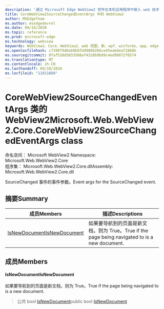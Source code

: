 ```yaml
---
description: '通过 Microsoft Edge WebView2 控件在本机应用程序中嵌入 web 技术 (HTML、CSS 和 JavaScript) '
title: CoreWebView2SourceChangedEventArgs 中的 WebView2
author: MSEdgeTeam
ms.author: msedgedevrel
ms.date: 09/10/2020
ms.topic: reference
ms.prod: microsoft-edge
ms.technology: webview
keywords: WebView2、Core、WebView2、web 视图、新、wpf、winforms、app、edge、CoreWebView2、CoreWebView2Controller、浏览器控件、边缘 html、、浏览器控件、边缘 html、WebView2
ms.openlocfilehash: c7390f9d0ab9b0fdd9809266ce45ea6deaf2888b
ms.sourcegitcommit: 0faf538d5033508af4320b9b89c4ed99872f0574
ms.translationtype: MT
ms.contentlocale: zh-CN
ms.lasthandoff: 09/10/2020
ms.locfileid: "11011660"
---
```

# <span data-ttu-id="073ec-104">CoreWebView2SourceChangedEventArgs 类的 WebView2</span><span class="sxs-lookup"><span data-stu-id="073ec-104">Microsoft.Web.WebView2.Core.CoreWebView2SourceChangedEventArgs class</span></span> 

<span data-ttu-id="073ec-105">命名空间： Microsoft WebView2 </span><span class="sxs-lookup"><span data-stu-id="073ec-105">Namespace: Microsoft.Web.WebView2.Core</span></span>\
<span data-ttu-id="073ec-106">程序集： Microsoft.Web.WebView2.Core.dll</span><span class="sxs-lookup"><span data-stu-id="073ec-106">Assembly: Microsoft.Web.WebView2.Core.dll</span></span>

<span data-ttu-id="073ec-107">SourceChanged 事件的事件参数。</span><span class="sxs-lookup"><span data-stu-id="073ec-107">Event args for the SourceChanged event.</span></span>

## <span data-ttu-id="073ec-108">摘要</span><span class="sxs-lookup"><span data-stu-id="073ec-108">Summary</span></span>

 <span data-ttu-id="073ec-109">成员</span><span class="sxs-lookup"><span data-stu-id="073ec-109">Members</span></span>                        | <span data-ttu-id="073ec-110">描述</span><span class="sxs-lookup"><span data-stu-id="073ec-110">Descriptions</span></span>
--------------------------------|---------------------------------------------
[<span data-ttu-id="073ec-111">IsNewDocument</span><span class="sxs-lookup"><span data-stu-id="073ec-111">IsNewDocument</span></span>](#isnewdocument) | <span data-ttu-id="073ec-112">如果要导航到的页面是新文档，则为 True。</span><span class="sxs-lookup"><span data-stu-id="073ec-112">True if the page being navigated to is a new document.</span></span>

## <span data-ttu-id="073ec-113">成员</span><span class="sxs-lookup"><span data-stu-id="073ec-113">Members</span></span>

#### <span data-ttu-id="073ec-114">IsNewDocument</span><span class="sxs-lookup"><span data-stu-id="073ec-114">IsNewDocument</span></span> 

<span data-ttu-id="073ec-115">如果要导航到的页面是新文档，则为 True。</span><span class="sxs-lookup"><span data-stu-id="073ec-115">True if the page being navigated to is a new document.</span></span>

> <span data-ttu-id="073ec-116">公共 bool [IsNewDocument](#isnewdocument)</span><span class="sxs-lookup"><span data-stu-id="073ec-116">public bool [IsNewDocument](#isnewdocument)</span></span>

